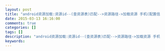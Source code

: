 ```yaml
---
layout: post
title: "android资源加载:资源id--(查资源表)匹配-->资源路径->加载资源 手机(配置信息)<-->资源(配置信息)  默认资源"
date: 2015-03-13 16:16:00 
comments: true
categories: []
tags: []
description: "android资源加载:资源id--(查资源表)匹配-->资源路径->加载资源 手机(配置信息)<-->资源(配置信息)  默认资源"
keywords: 
---
```





